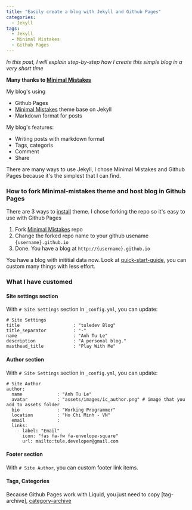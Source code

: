 ```yaml
---
title: "Easily create a blog with Jekyll and Github Pages"
categories:
  - Jekyll
tags:
  - Jekyll 
  - Minimal Mistakes
  - Github Pages
---
```


*In this post, I will explain step-by-step how I create this simple blog in a very short time*

**Many thanks to [Minimal Mistakes](https://github.com/mmistakes/minimal-mistakes)**

My blog's using

- Github Pages
- [Minimal Mistakes](https://github.com/mmistakes/minimal-mistakes) theme base on Jekyll
- Markdown format for posts

My blog's features:
- Writing posts with markdown format
- Tags, categoris
- Comment
- Share

There are many ways to use Jekyll, I chose Minimal Mistakes and Github Pages because it's the simplest that I can find.

### How to fork Minimal-mistakes theme and host blog in Github Pages

There are 3 ways to [install](https://github.com/mmistakes/minimal-mistakes#installation) theme. I chose forking the repo so it's easy to use with Github Pages

1. Fork [Minimal Mistakes](https://github.com/mmistakes/minimal-mistakes) repo
2. Change the forked repo name to your github usename `{username}.github.io`
3. Done. You have a blog at `http://{username}.github.io`

You have a blog with inititial data now. Look at [quick-start-guide](https://mmistakes.github.io/minimal-mistakes/docs/quick-start-guide/#), you can custom many things with less effort.

### What I have customed 

#### Site settings section

With `# Site Settings` section in `_config.yml`, you can update:
```
# Site Settings
title                    : "tuledev Blog"
title_separator          : "-"
name                     : "Anh Tu Le"
description              : "A personal blog."
masthead_title           : "Play With Me"
```

#### Author section
With `# Site Settings` section in `_config.yml`, you can update:
```
# Site Author
author:
  name             : "Anh Tu Le"
  avatar           : "assets/images/ic_author.png" # image that you add to assets folder
  bio              : "Working Programmer"
  location         : "Ho Chi Minh - VN"
  email            :
  links:
    - label: "Email"
      icon: "fas fa-fw fa-envelope-square"
      url: mailto:tule.developer@gmail.com
```

#### Footer section
With `# Site Author`, you can custom footer link items.

#### Tags, Categories
Because Github Pages work with Liquid, you just need to copy [tag-archive], [category-archive](https://github.com/tuledev/tuledev.github.io/blob/master/category-archive.md)





